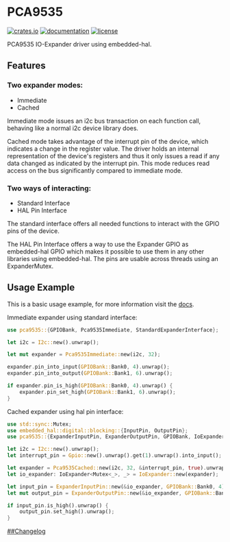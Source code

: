 # PCA9535
[![crates.io](https://img.shields.io/crates/v/pca9535)](https://crates.io/crates/pca9535) [![documentation](https://docs.rs/pca9535/badge.svg)](https://docs.rs/pca9535) [![license](https://img.shields.io/crates/l/pca9535.svg)](./LICENSE)

PCA9535 IO-Expander driver using embedded-hal.

## Features

### Two expander modes:
- Immediate
- Cached

Immediate mode issues an i2c bus transaction on each function call, behaving like a normal i2c device library does.

Cached mode takes advantage of the interrupt pin of the device, which indicates a change in the register value. The driver holds an internal representation of the device's registers and thus it only issues a read if any data changed as indicated by the interrupt pin. This mode reduces read access on the bus significantly compared to immediate mode.

### Two ways of interacting:
- Standard Interface
- HAL Pin Interface

The standard interface offers all needed functions to interact with the GPIO pins of the device.

The HAL Pin Interface offers a way to use the Expander GPIO as embedded-hal GPIO which makes it possible to use them in any other libraries using embedded-hal. The pins are usable across threads using an ExpanderMutex. 

## Usage Example
This is a basic usage example, for more information visit the [docs](https://docs.rs/pca9535/).

Immediate expander using standard interface:
```rust
use pca9535::{GPIOBank, Pca9535Immediate, StandardExpanderInterface};

let i2c = I2c::new().unwrap();

let mut expander = Pca9535Immediate::new(i2c, 32);

expander.pin_into_input(GPIOBank::Bank0, 4).unwrap();
expander.pin_into_output(GPIOBank::Bank1, 6).unwrap();

if expander.pin_is_high(GPIOBank::Bank0, 4).unwrap() {
    expander.pin_set_high(GPIOBank::Bank1, 6).unwrap();
}
```

Cached expander using hal pin interface:
```rust
use std::sync::Mutex;
use embedded_hal::digital::blocking::{InputPin, OutputPin};
use pca9535::{ExpanderInputPin, ExpanderOutputPin, GPIOBank, IoExpander, Pca9535Cached, PinState};

let i2c = I2c::new().unwrap();
let interrupt_pin = Gpio::new().unwrap().get(1).unwrap().into_input();

let expander = Pca9535Cached::new(i2c, 32, &interrupt_pin, true).unwrap();
let io_expander: IoExpander<Mutex<_>, _> = IoExpander::new(expander);

let input_pin = ExpanderInputPin::new(&io_expander, GPIOBank::Bank0, 4).unwrap();
let mut output_pin = ExpanderOutputPin::new(&io_expander, GPIOBank::Bank1, 6, PinState::Low).unwrap();

if input_pin.is_high().unwrap() {
    output_pin.set_high().unwrap();
}
```

[##Changelog](./CHANGELOG.md)

